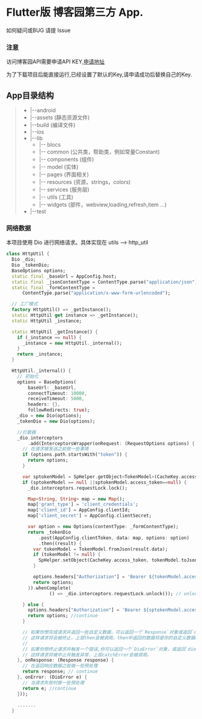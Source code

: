 # Flutter版 博客园第三方 App.
如何疑问或BUG 请提 Issue

### 注意
访问博客园API需要申请API KEY,[申请地址](https://oauth.cnblogs.com/)

为了下载项目后能直接运行,已经设置了默认的Key,请申请成功后替换自己的Key.

## App目录结构
>- |--android
>- |--assets (静态资源文件)
>- |--build (编译文件)
>- |--ios
>- |--lib
>    - |-- blocs 
>    - |-- common (公共类，帮助类，例如常量Constant)
>    - |-- components (组件)
>    - |-- model (实体)
>    - |-- pages (界面相关)
>    - |-- resources (资源，strings，colors)
>    - |-- services (服务层)
>    - |-- utils (工具)
>    - |-- widgets (部件，webview,loading,refresh,item ...)
>- |--test

### 网络数据
本项目使用 Dio 进行网络请求。具体实现在 utils --> http_util

```dart
class HttpUtil {
  Dio _dio;
  Dio _tokenDio;
  BaseOptions options;
  static final _baseUrl = AppConfig.host;
  static final _jsonContentType = ContentType.parse("application/json");
  static final _formContentType =
      ContentType.parse("application/x-www-form-urlencoded");

  // 工厂模式
  factory HttpUtil() => _getInstance();
  static HttpUtil get instance => _getInstance();
  static HttpUtil _instance;

  static HttpUtil _getInstance() {
    if (_instance == null) {
      _instance = new HttpUtil._internal();
    }
    return _instance;
  }

  HttpUtil._internal() {
    // 初始化
    options = BaseOptions(
        baseUrl: _baseUrl,
        connectTimeout: 10000,
        receiveTimeout: 5000,
        headers: {},
        followRedirects: true);
    _dio = new Dio(options);
    _tokenDio = new Dio(options);

    //拦截器
    _dio.interceptors
        .add(InterceptorsWrapper(onRequest: (RequestOptions options) {
      // 在请求被发送之前做一些事情
      if (options.path.startsWith("token")) {
        return options;
      }

      var sptokenModel = SpHelper.getObject<TokenModel>(CacheKey.access_token);
      if (sptokenModel == null ||sptokenModel.access_token==null) {
        _dio.interceptors.requestLock.lock();

        Map<String, String> map = new Map();
        map['grant_type'] = 'client_credentials';
        map['client_id'] = AppConfig.clientId;
        map['client_secret'] = AppConfig.clientSecret;

        var option = new Options(contentType: _formContentType);
        return _tokenDio
            .post(AppConfig.clientToken, data: map, options: option)
            .then((result) {
          var tokenModel = TokenModel.fromJson(result.data);
          if (tokenModel != null) {
            SpHelper.setObject(CacheKey.access_token, tokenModel.toJson());
          }

          options.headers["Authorization"] = 'Bearer ${tokenModel.access_token}';
          return options;
        }).whenComplete(
                () => _dio.interceptors.requestLock.unlock()); // unlock the dio

      } else {
        options.headers["Authorization"] = 'Bearer ${sptokenModel.access_token}';
        return options; //continue
      }

      // 如果你想完成请求并返回一些自定义数据，可以返回一个`Response`对象或返回`dio.resolve(data)`。
      // 这样请求将会被终止，上层then会被调用，then中返回的数据将是你的自定义数据data.
      //
      // 如果你想终止请求并触发一个错误,你可以返回一个`DioError`对象，或返回`dio.reject(errMsg)`，
      // 这样请求将被中止并触发异常，上层catchError会被调用。
    }, onResponse: (Response response) {
      // 在返回响应数据之前做一些预处理
      return response; // continue
    }, onError: (DioError e) {
      // 当请求失败时做一些预处理
      return e; //continue
    }));
    
    .......
  }

```

